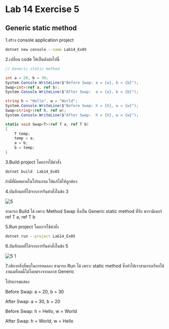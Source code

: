 # Lab 14 Exercise 5

## Generic static method

1.สร้าง console application project

```cmd
dotnet new console --name Lab14_Ex05
```

2.เปลี่ยน code ให้เป็นดังต่อไปนี้

```cs
// Generic static method

int a = 20, b = 30;
System.Console.WriteLine($"Before Swap: a = {a}, b = {b}");
Swap<int>(ref a, ref b);
System.Console.WriteLine($"After Swap:  a = {a}, b = {b}");

string h = "Hello", w = "World";
System.Console.WriteLine($"Before Swap: h = {h}, w = {w}");
Swap<string>(ref h, ref w);
System.Console.WriteLine($"After Swap:  h = {h}, w = {w}");

static void Swap<T>(ref T a, ref T b)
{
    T temp;
    temp = a;
    a = b;
    b = temp;
}
```

3.Build project โดยการใช้คำสั่ง

```cmd
dotnet build  Lab14_Ex05
```

ถ้ามีที่ผิดพลาดในโปรแกรม ให้แก้ไขให้ถูกต้อง

4.บันทึกผลที่ได้จากการรันคำสั่งในข้อ 3

![5](https://github.com/Siriratda/03376836-OOP-2566-Lab-14/assets/144195995/6d255d13-7b0c-478f-8418-151cfee446f9)

สามารถ Build ได้ เพราะ Method Swap ซึ่งเป็น Generic static method ที่รับ พารามิเตอร์ ref T a, ref T b

5.Run project โดยการใช้คำสั่ง

```cmd
dotnet run --project Lab14_Ex05
```

6.บันทึกผลที่ได้จากการรันคำสั่งในข้อ 5

![5 1](https://github.com/Siriratda/03376836-OOP-2566-Lab-14/assets/144195995/44702f44-4d9c-4465-b82f-c8a696120039)

7.อธิบายสิ่งที่พบในการทดลอง
สามารถ Run ได้ เพราะ static method ซึ่งทำให้เราสามารถเรียกใช้งานเมท็อดนี้ได้โดยตรงจากคลาส Generic

โปรแกรมแสดง

Before Swap: a = 20, b = 30

After Swap: a = 30, b = 20

Before Swap: h = Hello, w = World

After Swap: h = World, w = Hello
